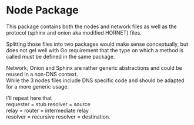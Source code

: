 # Node Package

This package contains both the nodes and network files 
as well as the protocol (sphinx and onion aka modified HORNET) files.

Splitting those files into two packages would make sense conceptually,
but does not gel well with Go requirement that the type on which
a method is called must be defined in the same package.

Network, Onion and Sphinx are rather generic abstractions and could be reused 
in a non-DNS context. \
While the 3 nodes files include DNS specific code and should be adapted for a more generic usage.

I'll repeat here that \
requester = stub resolver = source \
relay = router = intermediate relay \
resolver = recursive resolver = destination.

